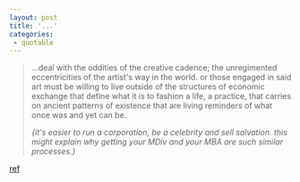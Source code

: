 ```yaml
---
layout: post
title: '...'
categories:
 - quotable
---
```


<blockquote>...deal with the oddities of the creative cadence; the unregimented eccentricities of the artist's way in the world. or those engaged in said art must be willing to live outside of the structures of economic exchange that define what it is to fashion a life, a practice, that carries on ancient patterns of existence that are living reminders of what once was and yet can be.



<em>{it's easier to run a corporation, be a celebrity and sell salvation. this might explain why getting your MDiv and your MBA are such similar processes.}</em></blockquote><a href="http://www.theyblinked.com/blog/2003_06_08_theyblinked_archive.html#95435929">ref</a>

